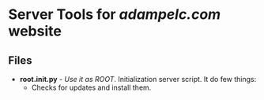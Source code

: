 # Server Tools for *adampelc.com* website

## Files

* **root.init.py** - *Use it as ROOT*. Initialization server script. It do few things:
  * Checks for updates and install them.